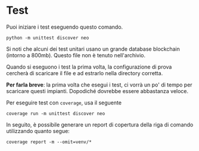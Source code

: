 # Test

Puoi iniziare i test eseguendo questo comando.

```
python -m unittest discover neo
```

Si noti che alcuni dei test unitari usano un grande database blockchain (intorno a 800mb). Questo file non è tenuto nell'archivio.

Quando si eseguono i test la prima volta, la configurazione di prova cercherà di scaricare il file e ad estrarlo nella directory corretta.

**Per farla breve**: la prima volta che esegui i test, ci vorrà un po' di tempo per scaricare questi impianti. Dopodiché dovrebbe essere abbastanza veloce.

Per eseguire test con `coverage`, usa il seguente

```
coverage run -m unittest discover neo

```

In seguito, è possibile generare un report di copertura della riga di comando utilizzando quanto segue:

```
coverage report -m --omit=venv/*
```
